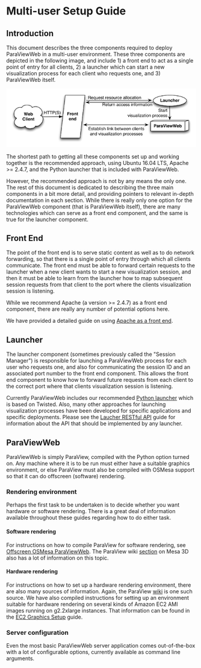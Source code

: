 # Multi-user Setup Guide

## Introduction

This document describes the three components required to deploy ParaViewWeb in a multi-user environment.  These three components are depicted in the following image, and include 1) a front end to act as a single point of entry for all clients, 2) a launcher which can start a new visualization process for each client who requests one, and 3) ParaViewWeb itself.

<center>
<img src='multi_user_setup/pvw-3comp-resize.png' title='The three components of multi-user ParaViewWeb'/>
</center>

The shortest path to getting all these components set up and working together is the recommended approach, using Ubuntu 16.04 LTS, Apache >= 2.4.7, and the Python launcher that is included with ParaViewWeb. 

However, the recommended approach is not by any means the only one.  The rest of this document is dedicated to describing the three main components in a bit more detail, and providing pointers to relevant in-depth documentation in each section.  While there is really only one option for the ParaViewWeb component (that is ParaViewWeb itself), there are many technologies which can serve as a front end component, and the same is true for the launcher component.

## Front End

The point of the front end is to serve static content as well as to do network forwarding, so that there is a single point of entry through which all clients communicate.  The front end must be able to forward certain requests to the launcher when a new client wants to start a new visualization session, and then it must be able to learn from the launcher how to map subsequent session requests from that client to the port where the clients visualization session is listening.

While we recommend Apache (a version >= 2.4.7) as a front end component, there are really any number of potential options here. 

We have provided a detailed guide on using [Apache as a front end](apache_front_end.html).

## Launcher

The launcher component (sometimes previously called the "Session Manager") is responsible for launching a ParaViewWeb process for each user who requests one, and also for communicating the session ID and an associated port number to the front end component.  This allows the front end component to know how to forward future requests from each client to the correct port where that clients visualization session is listening.

Currently ParaViewWeb includes our recommended [Python launcher](python_launcher.html) which is based on Twisted.  Also, many other approaches for launching visualization processes have been developed for specific applications and specific deployments.  Please see the [Laucher RESTful API](launcher_api.html) guide for information about the API that should be implemented by any launcher.

## ParaViewWeb

ParaViewWeb is simply ParaView, compiled with the Python option turned on.  Any machine where it is to be run must either have a suitable graphics environment, or else ParaView must also be compiled with OSMesa support so that it can do offscreen (software) rendering.

### Rendering environment

Perhaps the first task to be undertaken is to decide whether you want hardware or software rendering.  There is a great deal of information available throughout these guides regarding how to do either task.

#### Software rendering

For instructions on how to compile ParaView for software rendering, see [Offscreen OSMesa ParaViewWeb](os_mesa.html).  The ParaView wiki [section](http://www.paraview.org/Wiki/ParaView_And_Mesa_3D) on Mesa 3D also has a lot of information on this topic.

#### Hardware rendering

For instructions on how to set up a hardware rendering environment, there are also many sources of information.  Again, the ParaView [wiki](http://www.paraview.org/Wiki/ParaView) is one such source.  We have also compiled instructions for setting up an environment suitable for hardware rendering on several kinds of Amazon EC2 AMI images running on g2.2xlarge instances.  That information can be found in the [EC2 Graphics Setup](graphics_on_ec2_g2.html) guide.

### Server configuration

Even the most basic ParaViewWeb server application comes out-of-the-box with a lot of configurable options, currently available as command line arguments.
